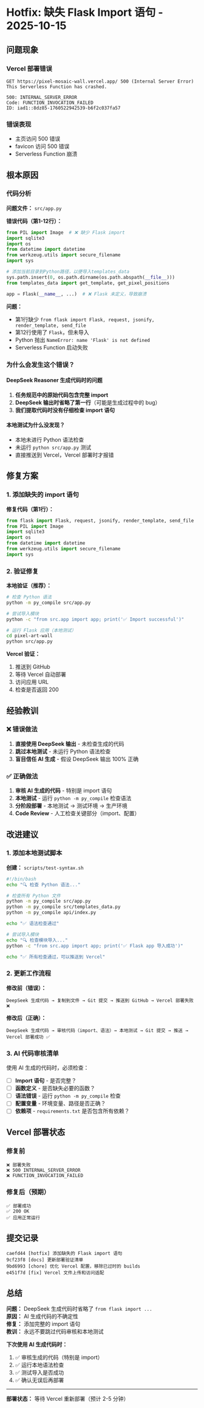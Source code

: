# Hotfix: 缺失 Flask Import 语句 - 2025-10-15

## 问题现象

### Vercel 部署错误
```
GET https://pixel-mosaic-wall.vercel.app/ 500 (Internal Server Error)
This Serverless Function has crashed.

500: INTERNAL_SERVER_ERROR
Code: FUNCTION_INVOCATION_FAILED
ID: iad1::8dz85-1760522942539-b6f2c037fa57
```

### 错误表现
- 主页访问 500 错误
- favicon 访问 500 错误
- Serverless Function 崩溃

## 根本原因

### 代码分析
**问题文件：** `src/app.py`

**错误代码（第1-12行）：**
```python
from PIL import Image  # ❌ 缺少 Flask import
import sqlite3
import os
from datetime import datetime
from werkzeug.utils import secure_filename
import sys

# 添加当前目录到Python路径，以便导入templates_data
sys.path.insert(0, os.path.dirname(os.path.abspath(__file__)))
from templates_data import get_template, get_pixel_positions

app = Flask(__name__, ...)  # ❌ Flask 未定义，导致崩溃
```

**问题：**
- 第1行缺少 `from flask import Flask, request, jsonify, render_template, send_file`
- 第12行使用了 `Flask`，但未导入
- Python 抛出 `NameError: name 'Flask' is not defined`
- Serverless Function 启动失败

### 为什么会发生这个错误？

#### DeepSeek Reasoner 生成代码时的问题
1. **任务规范中的原始代码包含完整 import**
2. **DeepSeek 输出时省略了第一行**（可能是生成过程中的 bug）
3. **我们提取代码时没有仔细检查 import 语句**

#### 本地测试为什么没发现？
- 本地未进行 Python 语法检查
- 未运行 `python src/app.py` 测试
- 直接推送到 Vercel，Vercel 部署时才报错

## 修复方案

### 1. 添加缺失的 import 语句

**修复代码（第1行）：**
```python
from flask import Flask, request, jsonify, render_template, send_file
from PIL import Image
import sqlite3
import os
from datetime import datetime
from werkzeug.utils import secure_filename
import sys
```

### 2. 验证修复

**本地验证（推荐）：**
```bash
# 检查 Python 语法
python -m py_compile src/app.py

# 尝试导入模块
python -c "from src.app import app; print('✅ Import successful')"

# 运行 Flask 应用（本地测试）
cd pixel-art-wall
python src/app.py
```

**Vercel 验证：**
1. 推送到 GitHub
2. 等待 Vercel 自动部署
3. 访问应用 URL
4. 检查是否返回 200

## 经验教训

### ❌ 错误做法
1. **直接使用 DeepSeek 输出** - 未检查生成的代码
2. **跳过本地测试** - 未运行 Python 语法检查
3. **盲目信任 AI 生成** - 假设 DeepSeek 输出 100% 正确

### ✅ 正确做法
1. **审核 AI 生成的代码** - 特别是 import 语句
2. **本地测试** - 运行 `python -m py_compile` 检查语法
3. **分阶段部署** - 本地测试 → 测试环境 → 生产环境
4. **Code Review** - 人工检查关键部分（import、配置）

## 改进建议

### 1. 添加本地测试脚本

**创建：** `scripts/test-syntax.sh`
```bash
#!/bin/bash
echo "🔍 检查 Python 语法..."

# 检查所有 Python 文件
python -m py_compile src/app.py
python -m py_compile src/templates_data.py
python -m py_compile api/index.py

echo "✅ 语法检查通过"

# 尝试导入模块
echo "🔍 检查模块导入..."
python -c "from src.app import app; print('✅ Flask app 导入成功')"

echo "✅ 所有检查通过，可以推送到 Vercel"
```

### 2. 更新工作流程

**修改前（错误）：**
```
DeepSeek 生成代码 → 复制到文件 → Git 提交 → 推送到 GitHub → Vercel 部署失败 ❌
```

**修改后（正确）：**
```
DeepSeek 生成代码 → 审核代码（import、语法）→ 本地测试 → Git 提交 → 推送 → Vercel 部署成功 ✅
```

### 3. AI 代码审核清单

使用 AI 生成的代码时，必须检查：
- [ ] **Import 语句** - 是否完整？
- [ ] **函数定义** - 是否缺失必要的函数？
- [ ] **语法错误** - 运行 `python -m py_compile` 检查
- [ ] **配置变量** - 环境变量、路径是否正确？
- [ ] **依赖项** - `requirements.txt` 是否包含所有依赖？

## Vercel 部署状态

### 修复前
```
❌ 部署失败
❌ 500 INTERNAL_SERVER_ERROR
❌ FUNCTION_INVOCATION_FAILED
```

### 修复后（预期）
```
✅ 部署成功
✅ 200 OK
✅ 应用正常运行
```

## 提交记录

```
caefd44 [hotfix] 添加缺失的 Flask import 语句
9cf23f8 [docs] 更新部署验证清单
9bd6993 [chore] 优化 Vercel 配置，移除已过时的 builds
e451f7d [fix] Vercel 文件上传和访问适配
```

## 总结

**问题：** DeepSeek 生成代码时省略了 `from flask import ...`  
**原因：** AI 生成代码的不确定性  
**修复：** 添加完整的 import 语句  
**教训：** 永远不要跳过代码审核和本地测试  

**下次使用 AI 生成代码时：**
1. ✅ 审核生成的代码（特别是 import）
2. ✅ 运行本地语法检查
3. ✅ 测试导入是否成功
4. ✅ 确认无误后再部署

---

**部署状态：** 等待 Vercel 重新部署（预计 2-5 分钟）


